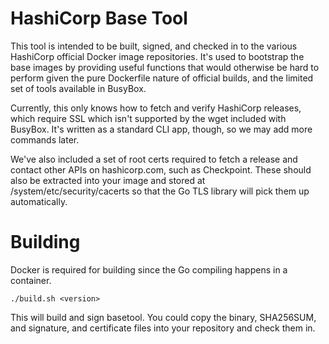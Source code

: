 # HashiCorp Base Tool

This tool is intended to be built, signed, and checked in to the various
HashiCorp official Docker image repositories. It's used to bootstrap the
base images by providing useful functions that would otherwise be hard to
perform given the pure Dockerfile nature of official builds, and the limited
set of tools available in BusyBox.

Currently, this only knows how to fetch and verify HashiCorp releases, which
require SSL which isn't supported by the wget included with BusyBox. It's
written as a standard CLI app, though, so we may add more commands later.

We've also included a set of root certs required to fetch a release and contact
other APIs on hashicorp.com, such as Checkpoint. These should also be extracted
into your image and stored at /system/etc/security/cacerts so that the Go TLS
library will pick them up automatically.

# Building

Docker is required for building since the Go compiling happens in a
container.

`./build.sh <version>`

This will build and sign basetool. You could copy the binary, SHA256SUM, and
signature, and certificate files into your repository and check them in.
